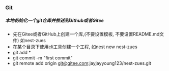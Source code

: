 ### Git

##### 本地初始化一个git仓库并推送到Github或者Gitee

 - 先在Gitee或者GitHub上创建一个库,(不要设置模板, 不要设置README.md文件) 如nest-zues
 - 在某个目录下使用cli工具创建一个工程, 如nest new nest-zues
 - git add *
 - git commit -m "first commit"
 - git remote add origin git@gitee.com:jayjayyoung123/nest-zues.git


